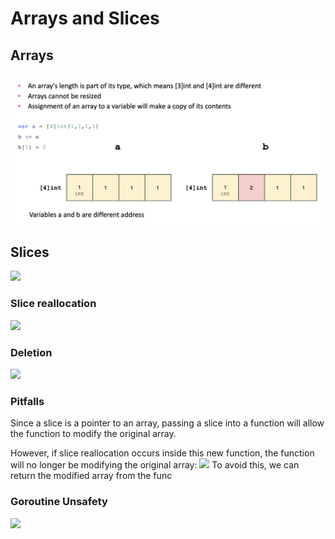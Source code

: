# Arrays and Slices
## Arrays
![Screenshot 2022-08-24 at 6.33.10 PM](Pics/Screenshot%202022-08-24%20at%206.33.10%20PM.png)
## Slices
![](https://i.imgur.com/pmb83Wv.png)

### Slice reallocation
![](https://i.imgur.com/ORzY1Ky.png)
### Deletion
![](https://i.imgur.com/aXxo47i.png)
### Pitfalls
Since a slice is a pointer to an array, passing a slice into a function will allow the function to modify the original array.

However, if slice reallocation occurs inside this new function, the function will no longer be modifying the original array:
![](https://i.imgur.com/3uoV8dh.png)
To avoid this, we can return the modified array from the func
### Goroutine Unsafety
![](https://i.imgur.com/gSFVh8C.png)
